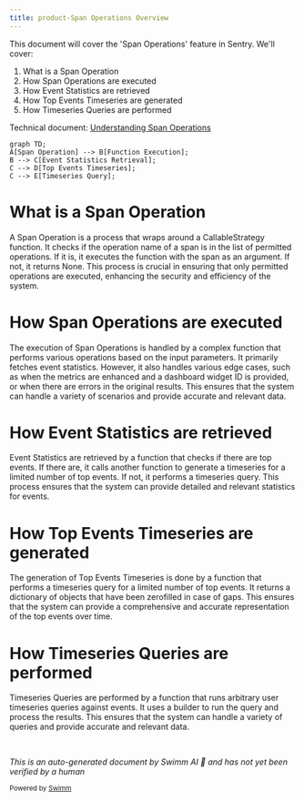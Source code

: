```yaml
---
title: product-Span Operations Overview
---
```

This document will cover the 'Span Operations' feature in Sentry. We'll cover:

1. What is a Span Operation
2. How Span Operations are executed
3. How Event Statistics are retrieved
4. How Top Events Timeseries are generated
5. How Timeseries Queries are performed

Technical document: <SwmLink doc-title="Understanding Span Operations">[Understanding Span Operations](/.swm/understanding-span-operations.8aakc4di.sw.md)</SwmLink>

```mermaid
graph TD;
A[Span Operation] --> B[Function Execution];
B --> C[Event Statistics Retrieval];
C --> D[Top Events Timeseries];
C --> E[Timeseries Query];
```

# What is a Span Operation

A Span Operation is a process that wraps around a CallableStrategy function. It checks if the operation name of a span is in the list of permitted operations. If it is, it executes the function with the span as an argument. If not, it returns None. This process is crucial in ensuring that only permitted operations are executed, enhancing the security and efficiency of the system.

# How Span Operations are executed

The execution of Span Operations is handled by a complex function that performs various operations based on the input parameters. It primarily fetches event statistics. However, it also handles various edge cases, such as when the metrics are enhanced and a dashboard widget ID is provided, or when there are errors in the original results. This ensures that the system can handle a variety of scenarios and provide accurate and relevant data.

# How Event Statistics are retrieved

Event Statistics are retrieved by a function that checks if there are top events. If there are, it calls another function to generate a timeseries for a limited number of top events. If not, it performs a timeseries query. This process ensures that the system can provide detailed and relevant statistics for events.

# How Top Events Timeseries are generated

The generation of Top Events Timeseries is done by a function that performs a timeseries query for a limited number of top events. It returns a dictionary of objects that have been zerofilled in case of gaps. This ensures that the system can provide a comprehensive and accurate representation of the top events over time.

# How Timeseries Queries are performed

Timeseries Queries are performed by a function that runs arbitrary user timeseries queries against events. It uses a builder to run the query and process the results. This ensures that the system can handle a variety of queries and provide accurate and relevant data.

&nbsp;

*This is an auto-generated document by Swimm AI 🌊 and has not yet been verified by a human*

<SwmMeta version="3.0.0" repo-id="Z2l0aHViJTNBJTNBc2VudHJ5LWRlbW8lM0ElM0FTd2ltbS1EZW1v" repo-name="sentry-demo" doc-type="product-flows"><sup>Powered by [Swimm](/)</sup></SwmMeta>
